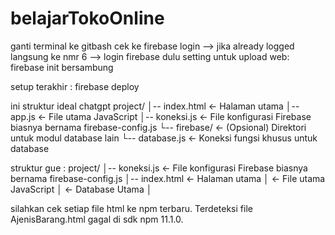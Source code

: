 # belajarTokoOnline
ganti terminal ke gitbash
cek ke firebase login
--> jika already logged langsung ke nmr 6
--> login firebase dulu
setting untuk upload web:
firebase init bersambung




setup terakhir : 
firebase deploy

ini struktur ideal chatgpt
project/
│-- index.html             <- Halaman utama
│-- app.js                 <- File utama JavaScript
│-- koneksi.js             <- File konfigurasi Firebase biasnya bernama firebase-config.js
└-- firebase/              <- (Opsional) Direktori untuk modul database lain
    └-- database.js        <- Koneksi fungsi khusus untuk database

struktur gue :
project/
│-- koneksi.js             <- File konfigurasi Firebase biasnya bernama firebase-config.js
│-- index.html             <- Halaman utama
│                          <- File utama JavaScript
│                          <- Database Utama 
│



silahkan cek setiap file html ke npm terbaru. Terdeteksi file AjenisBarang.html gagal di sdk npm 11.1.0.
